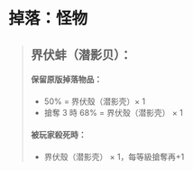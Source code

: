 # 掉落：怪物

> ## 界伏蚌（潜影贝）： <a href="#firstheading" id="firstheading"></a>
>
> #### 保留原版掉落物品：&#x20;
>
> * 50% = 界伏殼（潜影壳）× 1&#x20;
> * 搶奪 3 時 68% = 界伏殼（潜影壳） × 1&#x20;
>
> #### 被玩家殺死時：
>
> * &#x20;界伏殼（潜影壳） × 1，每等級搶奪再+1
